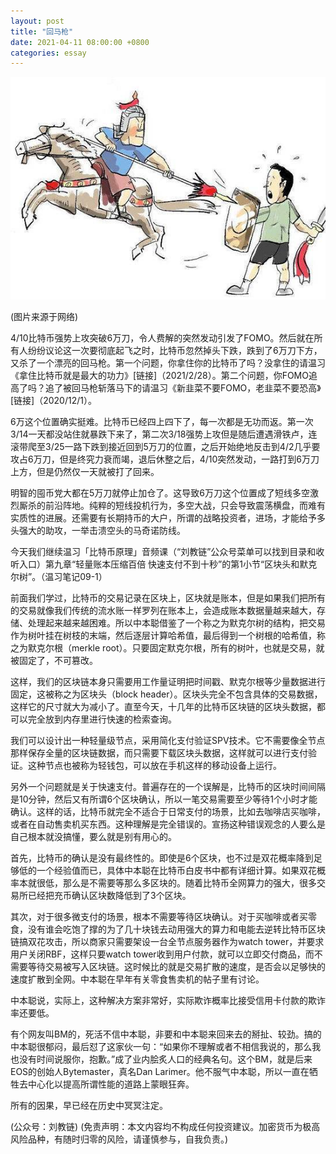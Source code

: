 ```yaml
---
layout: post
title: "回马枪"
date: 2021-04-11 08:00:00 +0800
categories: essay
---
```


![](/images/2021/20210411.jpg)

(图片来源于网络)

4/10比特币强势上攻突破6万刀，令人费解的突然发动引发了FOMO。然后就在所有人纷纷议论这一次要彻底起飞之时，比特币忽然掉头下跌，跌到了6万刀下方，又杀了一个漂亮的回马枪。第一个问题，你拿住你的比特币了吗？没拿住的请温习《拿住比特币就是最大的功力》[链接]（2021/2/28）。第二个问题，你FOMO追高了吗？追了被回马枪斩落马下的请温习《新韭菜不要FOMO，老韭菜不要恐高》[链接]（2020/12/1）。

6万这个位置确实挺难。比特币已经四上四下了，每一次都是无功而返。第一次3/14一天都没站住就暴跌下来了，第二次3/18强势上攻但是随后遭遇滑铁卢，连滚带爬至3/25一路下跌到接近回到5万刀的位置，之后开始绝地反击到4/2几乎要攻占6万刀，但是终究力衰而竭，退后休整之后，4/10突然发动，一路打到6万刀上方，但是仍然仅一天就被打了回来。

明智的囤币党大都在5万刀就停止加仓了。这导致6万刀这个位置成了短线多空激烈厮杀的前沿阵地。纯粹的短线投机行为，多空大战，只会导致震荡横盘，而难有实质性的进展。还需要有长期持币的大户，所谓的战略投资者，进场，才能给予多头强大的助攻，一举击溃空头的马奇诺防线。

今天我们继续温习「比特币原理」音频课（“刘教链”公众号菜单可以找到目录和收听入口）第九章“轻量账本压缩百倍 快速支付不到十秒”的第1小节“区块头和默克尔树”。（温习笔记09-1）

前面我们学过，比特币的交易记录在区块上，区块就是账本，但是如果我们把所有的交易就像我们传统的流水账一样罗列在账本上，会造成账本数据量越来越大，存储、处理起来越来越困难。所以中本聪借鉴了一个称之为默克尔树的结构，把交易作为树叶挂在树枝的末端，然后逐层计算哈希值，最后得到一个树根的哈希值，称之为默克尔根（merkle root）。只要固定默克尔根，所有的树叶，也就是交易，就被固定了，不可篡改。

这样，我们的区块链本身只需要用工作量证明把时间戳、默克尔根等少量数据进行固定，这被称之为区块头（block header）。区块头完全不包含具体的交易数据，这样它的尺寸就大为减小了。直至今天，十几年的比特币区块链的区块头数据，都可以完全放到内存里进行快速的检索查询。

我们可以设计出一种轻量级节点，采用简化支付验证SPV技术。它不需要像全节点那样保存全量的区块链数据，而只需要下载区块头数据，这样就可以进行支付验证。这种节点也被称为轻钱包，可以放在手机这样的移动设备上运行。

另外一个问题就是关于快速支付。普遍存在的一个误解是，比特币的区块时间间隔是10分钟，然后又有所谓6个区块确认，所以一笔交易需要至少等待1个小时才能确认。这样的话，比特币就完全不适合于日常支付的场景，比如去咖啡店买咖啡，或者在自动售卖机买东西。这种理解是完全错误的。宣扬这种错误观念的人要么是自己根本就没搞懂，要么就是别有用心的。

首先，比特币的确认是没有最终性的。即使是6个区块，也不过是双花概率降到足够低的一个经验值而已，具体中本聪在比特币白皮书中都有详细计算。如果双花概率本就很低，那么是不需要等那么多区块的。随着比特币全网算力的强大，很多交易所已经把充币确认区块数降低到了3个区块。

其次，对于很多微支付的场景，根本不需要等待区块确认。对于买咖啡或者买零食，没有谁会吃饱了撑的为了几十块钱去动用强大的算力和电能去逆转比特币区块链搞双花攻击，所以商家只需要架设一台全节点服务器作为watch tower，并要求用户关闭RBF，这样只要watch tower收到用户付款，就可以立即交付商品，而不需要等待交易被写入区块链。这时候比的就是交易扩散的速度，是否会以足够快的速度扩散到全网。中本聪在早年有关零食售卖机的帖子里有讨论。

中本聪说，实际上，这种解决方案非常好，实际欺诈概率比接受信用卡付款的欺诈率还要低。

有个网友叫BM的，死活不信中本聪，非要和中本聪来回来去的掰扯、较劲。搞的中本聪很郁闷，最后怼了这家伙一句：“如果你不理解或者不相信我说的，那么我也没有时间说服你，抱歉。”成了业内脍炙人口的经典名句。这个BM，就是后来EOS的创始人Bytemaster，真名Dan Larimer。他不服气中本聪，所以一直在牺牲去中心化以提高所谓性能的道路上蒙眼狂奔。

所有的因果，早已经在历史中冥冥注定。

(公众号：刘教链)
(免责声明：本文内容均不构成任何投资建议。加密货币为极高风险品种，有随时归零的风险，请谨慎参与，自我负责。)
